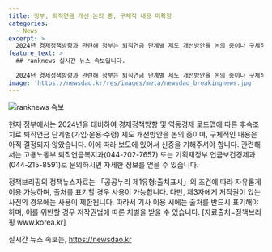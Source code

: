 ```yaml
---
title: 정부, 퇴직연금 개선 논의 중, 구체적 내용 미확정
categories:
  - News
excerpt: >
  2024년 경제정책방향과 관련해 정부는 퇴직연금 단계별 제도 개선방안을 논의 중이나 구체적 내용은 확정되지 않았다. 자세한 내용은 해당 부처로 문의바라며, 이 기사는 공공누리 제1유형에 따라 자유롭게 이용 가능하나, 사진은 제외. 출처를 반드시 표기해야 함을 유의. <자료출처=정책브리핑 www.korea.kr> (문의 : 고용노동부 퇴직연금복지과 044-202-7657, 기획재정부 연금보건경제과 044-215-8591)
feature_text: >
  ## ranknews 실시간 뉴스 속보입니다.

  2024년 경제정책방향과 관련해 정부는 퇴직연금 단계별 제도 개선방안을 논의 중이나 구체적 내용은 확정되지 않았다. 자세한 내용은 해당 부처로 문의바라며, 이 기사는 공공누리 제1유형에 따라 자유롭게 이용 가능하나, 사진은 제외. 출처를 반드시 표기해야 함을 유의. <자료출처=정책브리핑 www.korea.kr> (문의 : 고용노동부 퇴직연금복지과 044-202-7657, 기획재정부 연금보건경제과 044-215-8591)
image: 'https://newsdao.kr/res/images/meta/newsdao_breakingnews.jpg'
---
```


<p><img src="https://newsdao.kr/res/images/meta/newsdao_breakingnews.jpg" alt="ranknews 속보" /></p>

<p>현재 정부에서는 2024년을 대비하여 경제정책방향 및 역동경제 로드맵에 따른 후속조치로 퇴직연금 단계별(가입·운용·수령) 제도 개선방안을 논의 중이며, 구체적인 내용은 아직 결정되지 않았습니다. 이에 따라 보도에 있어서 신중을 기해주셔야 합니다. 관련해서는 고용노동부 퇴직연금복지과(044-202-7657) 또는 기획재정부 연금보건경제과(044-215-8591)로 문의하시면 자세한 정보를 얻을 수 있습니다.</p>

<p>정책브리핑의 정책뉴스자료는 「공공누리 제1유형:출처표시」의 조건에 따라 자유롭게 이용 가능하며, 출처를 표기할 경우 사용이 가능합니다. 다만, 제3자에게 저작권이 있는 사진의 경우에는 사용이 제한됩니다. 따라서 기사 이용 시에는 출처를 반드시 표기해야 하며, 이를 위반할 경우 저작권법에 따른 처벌을 받을 수 있습니다. [자료출처=정책브리핑 www.korea.kr]</p>
실시간 뉴스 속보는, <a href="https://newsdao.kr" rel="dofollow">https://newsdao.kr</a>


